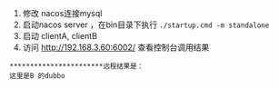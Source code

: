 
1. 修改 nacos连接mysql 
2. 启动nacos server ，在bin目录下执行 `./startup.cmd -m standalone`
2. 启动 clientA, clientB
3. 访问 http://192.168.3.60:6002/  查看控制台调用结果
~~~
***********************远程结果是：
这里是B 的dubbo

~~~
